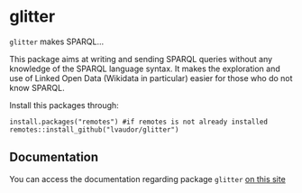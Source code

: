 # glitter

`glitter` makes SPARQL...

This package aims at writing and sending SPARQL queries without any knowledge of the SPARQL language syntax. It makes the exploration and use of Linked Open Data (Wikidata in particular) easier for those who do not know SPARQL.

Install this packages through:

```{r}
install.packages("remotes") #if remotes is not already installed
remotes::install_github("lvaudor/glitter")
```

## Documentation

You can access the documentation regarding package `glitter`  [on this site](http://perso.ens-lyon.fr/lise.vaudor/Rpackages/glitter/)



